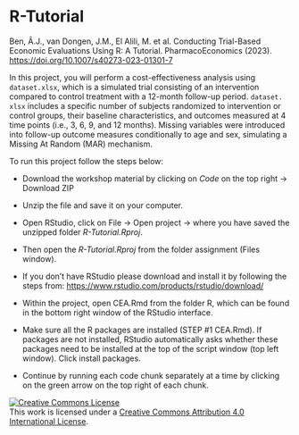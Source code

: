 # R-Tutorial

Ben, Â.J., van Dongen, J.M., El Alili, M. et al. Conducting Trial-Based Economic Evaluations Using R: A Tutorial. PharmacoEconomics (2023). https://doi.org/10.1007/s40273-023-01301-7

In this project, you will perform a cost-effectiveness analysis using `dataset.xlsx`, which is a simulated trial consisting of an intervention compared to control treatment with a 12-month follow-up period. `dataset. xlsx` includes a specific number of subjects randomized to intervention or control groups, their baseline characteristics, and outcomes measured at 4 time points (i.e., 3, 6, 9, and 12 months). Missing variables were introduced into follow-up outcome measures conditionally to age and sex, simulating a Missing At Random (MAR) mechanism.

To run this project follow the steps below:

- Download the workshop material by clicking on *Code* on the top right -> Download ZIP

- Unzip the file and save it on your computer.

- Open RStudio, click on File -> Open project -> where you have saved the unzipped folder *R-Tutorial.Rproj*.

- Then open the *R-Tutorial.Rproj* from the folder assignment (Files window).

- If you don’t have RStudio please download and install it by following the steps from: https://www.rstudio.com/products/rstudio/download/

-	Within the project, open CEA.Rmd from the folder R, which can be found in the bottom right window of the RStudio interface.

-	Make sure all the R packages are installed (STEP #1 CEA.Rmd). If packages are not installed, RStudio automatically asks whether these packages need to be installed at the top of the script window (top left window). Click install packages.

-	Continue by running each code chunk separately at a time by clicking on the green arrow on the top right of each chunk. 







<a rel="license" href="http://creativecommons.org/licenses/by/4.0/"><img alt="Creative Commons License" style="border-width:0" src="https://i.creativecommons.org/l/by/4.0/88x31.png" /></a><br />This work is licensed under a <a rel="license" href="http://creativecommons.org/licenses/by/4.0/">Creative Commons Attribution 4.0 International License</a>.
